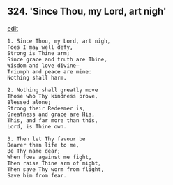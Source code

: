 
## 324.  'Since Thou, my Lord, art nigh'
[edit](https://docs.google.com/document/d/1-SG58Ey3IzGSj8Yvjw9CiZQwtBcUDeSJ/edit?mode=html)



    1. Since Thou, my Lord, art nigh, 
    Foes I may well defy,
    Strong is Thine arm;
    Since grace and truth are Thine, 
    Wisdom and love divine—
    Triumph and peace are mine: 
    Nothing shall harm.

    2. Nothing shall greatly move 
    Those who Thy kindness prove,
    Blessed alone;
    Strong their Redeemer is, 
    Greatness and grace are His, 
    This, and far more than this, 
    Lord, is Thine own.

    3. Then let Thy favour be 
    Dearer than life to me,
    Be Thy name dear;
    When foes against me fight,
    Then raise Thine arm of might, 
    Then save Thy worm from flight, 
    Save him from fear.
